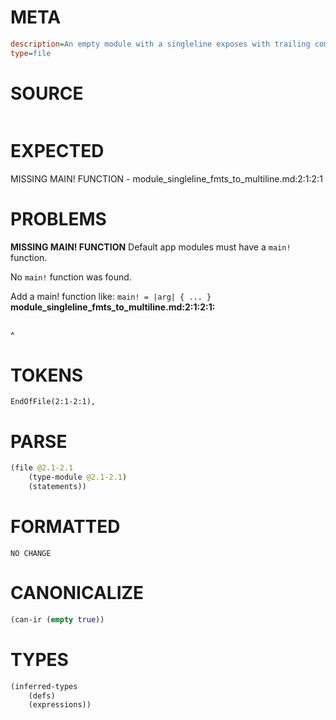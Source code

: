 # META
~~~ini
description=An empty module with a singleline exposes with trailing comma
type=file
~~~
# SOURCE
~~~roc

~~~
# EXPECTED
MISSING MAIN! FUNCTION - module_singleline_fmts_to_multiline.md:2:1:2:1
# PROBLEMS
**MISSING MAIN! FUNCTION**
Default app modules must have a `main!` function.

No `main!` function was found.

Add a main! function like:
`main! = |arg| { ... }`
**module_singleline_fmts_to_multiline.md:2:1:2:1:**
```roc

```
^


# TOKENS
~~~zig
EndOfFile(2:1-2:1),
~~~
# PARSE
~~~clojure
(file @2.1-2.1
	(type-module @2.1-2.1)
	(statements))
~~~
# FORMATTED
~~~roc
NO CHANGE
~~~
# CANONICALIZE
~~~clojure
(can-ir (empty true))
~~~
# TYPES
~~~clojure
(inferred-types
	(defs)
	(expressions))
~~~
